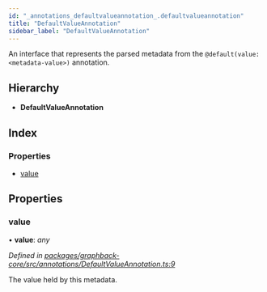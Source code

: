 ```yaml
---
id: "_annotations_defaultvalueannotation_.defaultvalueannotation"
title: "DefaultValueAnnotation"
sidebar_label: "DefaultValueAnnotation"
---
```


An interface that represents the parsed metadata from the `@default(value: <metadata-value>)` annotation.

## Hierarchy

* **DefaultValueAnnotation**

## Index

### Properties

* [value](_annotations_defaultvalueannotation_.defaultvalueannotation.md#value)

## Properties

###  value

• **value**: *any*

*Defined in [packages/graphback-core/src/annotations/DefaultValueAnnotation.ts:9](https://github.com/aerogear/graphback/blob/63664df15/packages/graphback-core/src/annotations/DefaultValueAnnotation.ts#L9)*

The value held by this metadata.
